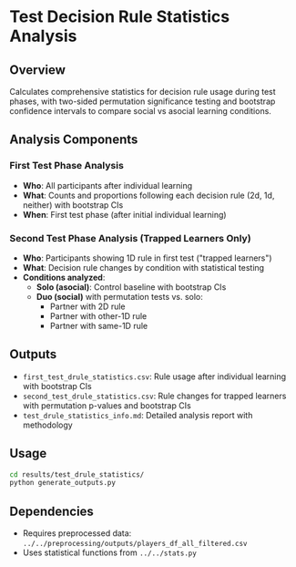 # Test Decision Rule Statistics Analysis

## Overview
Calculates comprehensive statistics for decision rule usage during test phases, with two-sided permutation significance testing and bootstrap confidence intervals to compare social vs asocial learning conditions.

## Analysis Components

### First Test Phase Analysis
- **Who**: All participants after individual learning
- **What**: Counts and proportions following each decision rule (2d, 1d, neither) with bootstrap CIs
- **When**: First test phase (after initial individual learning)

### Second Test Phase Analysis (Trapped Learners Only)
- **Who**: Participants showing 1D rule in first test ("trapped learners")  
- **What**: Decision rule changes by condition with statistical testing
- **Conditions analyzed**:
  - **Solo (asocial)**: Control baseline with bootstrap CIs
  - **Duo (social)** with permutation tests vs. solo:
    - Partner with 2D rule
    - Partner with other-1D rule  
    - Partner with same-1D rule

## Outputs
- `first_test_drule_statistics.csv`: Rule usage after individual learning with bootstrap CIs
- `second_test_drule_statistics.csv`: Rule changes for trapped learners with permutation p-values and bootstrap CIs
- `test_drule_statistics_info.md`: Detailed analysis report with methodology

## Usage
```bash
cd results/test_drule_statistics/
python generate_outputs.py
```

## Dependencies
- Requires preprocessed data: `../../preprocessing/outputs/players_df_all_filtered.csv`
- Uses statistical functions from `../../stats.py`